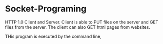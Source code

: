 # Socket-Programing
HTTP 1.0 Client and Server. Client is able to PUT files on the server and GET files from the server. The client can also GET html pages from websites.

THis program is executed by the command line,
